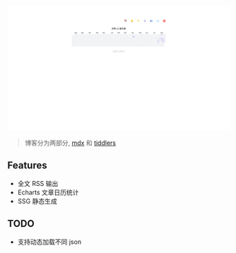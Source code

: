 ![next-mdx](./public/next-mdx.png)

> 博客分为两部分, [mdx](https://github.com/oeyoews/nextjs-mdx-blog-content) 和 [tiddlers](https://github.com/oeyoews/neotw-tiddlers)

## Features

- 全文 RSS 输出
- Echarts 文章日历统计
- SSG 静态生成

## TODO

- 支持动态加载不同 json
